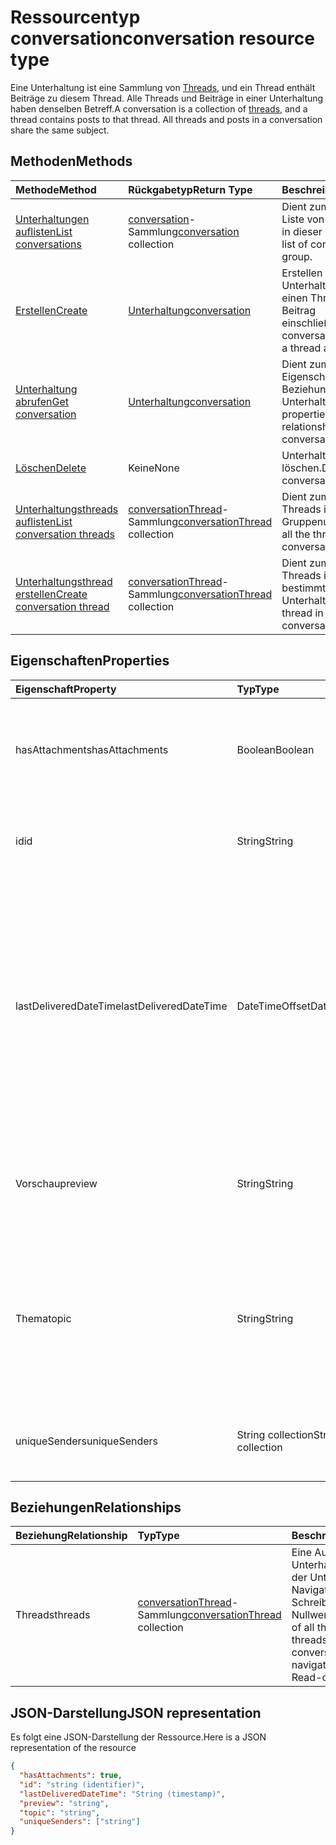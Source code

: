 # <a name="conversation-resource-type"></a><span data-ttu-id="5e1df-101">Ressourcentyp conversation</span><span class="sxs-lookup"><span data-stu-id="5e1df-101">conversation resource type</span></span>

<span data-ttu-id="5e1df-p101">Eine Unterhaltung ist eine Sammlung von [Threads](conversationthread.md), und ein Thread enthält Beiträge zu diesem Thread. Alle Threads und Beiträge in einer Unterhaltung haben denselben Betreff.</span><span class="sxs-lookup"><span data-stu-id="5e1df-p101">A conversation is a collection of [threads](conversationthread.md), and a thread contains posts to that thread. All threads and posts in a conversation share the same subject.</span></span>

## <a name="methods"></a><span data-ttu-id="5e1df-104">Methoden</span><span class="sxs-lookup"><span data-stu-id="5e1df-104">Methods</span></span>

| <span data-ttu-id="5e1df-105">Methode</span><span class="sxs-lookup"><span data-stu-id="5e1df-105">Method</span></span>       | <span data-ttu-id="5e1df-106">Rückgabetyp</span><span class="sxs-lookup"><span data-stu-id="5e1df-106">Return Type</span></span>  |<span data-ttu-id="5e1df-107">Beschreibung</span><span class="sxs-lookup"><span data-stu-id="5e1df-107">Description</span></span>|
|:---------------|:--------|:----------|
|[<span data-ttu-id="5e1df-108">Unterhaltungen auflisten</span><span class="sxs-lookup"><span data-stu-id="5e1df-108">List conversations</span></span>](../api/group_list_conversations.md) | <span data-ttu-id="5e1df-109">[conversation](conversation.md)-Sammlung</span><span class="sxs-lookup"><span data-stu-id="5e1df-109">[conversation](conversation.md) collection</span></span> |<span data-ttu-id="5e1df-110">Dient zum Abrufen der Liste von Unterhaltungen in dieser Gruppe.</span><span class="sxs-lookup"><span data-stu-id="5e1df-110">Get the list of conversations in this group.</span></span>|
|[<span data-ttu-id="5e1df-111">Erstellen</span><span class="sxs-lookup"><span data-stu-id="5e1df-111">Create</span></span>](../api/group_post_conversations.md) |[<span data-ttu-id="5e1df-112">Unterhaltung</span><span class="sxs-lookup"><span data-stu-id="5e1df-112">conversation</span></span>](conversation.md)| <span data-ttu-id="5e1df-113">Erstellen Sie eine neue Unterhaltung, indem Sie einen Thread und einen Beitrag einschließen.</span><span class="sxs-lookup"><span data-stu-id="5e1df-113">Create a new conversation by including a thread and a post.</span></span>|
|[<span data-ttu-id="5e1df-114">Unterhaltung abrufen</span><span class="sxs-lookup"><span data-stu-id="5e1df-114">Get conversation</span></span>](../api/conversation_get.md) | [<span data-ttu-id="5e1df-115">Unterhaltung</span><span class="sxs-lookup"><span data-stu-id="5e1df-115">conversation</span></span>](conversation.md) |<span data-ttu-id="5e1df-116">Dient zum Lesen der Eigenschaften und der Beziehungen des Unterhaltungsobjekts.</span><span class="sxs-lookup"><span data-stu-id="5e1df-116">Read properties and relationships of conversation object.</span></span>|
|[<span data-ttu-id="5e1df-117">Löschen</span><span class="sxs-lookup"><span data-stu-id="5e1df-117">Delete</span></span>](../api/conversation_delete.md) | <span data-ttu-id="5e1df-118">Keine</span><span class="sxs-lookup"><span data-stu-id="5e1df-118">None</span></span> |<span data-ttu-id="5e1df-119">Unterhaltungsobjekt löschen.</span><span class="sxs-lookup"><span data-stu-id="5e1df-119">Delete conversation object.</span></span> |
|[<span data-ttu-id="5e1df-120">Unterhaltungsthreads auflisten</span><span class="sxs-lookup"><span data-stu-id="5e1df-120">List conversation threads</span></span>](../api/conversation_list_threads.md) |<span data-ttu-id="5e1df-121">[conversationThread](conversationthread.md)-Sammlung</span><span class="sxs-lookup"><span data-stu-id="5e1df-121">[conversationThread](conversationthread.md) collection</span></span>| <span data-ttu-id="5e1df-122">Dient zum Abrufen aller Threads in einer Gruppenunterhaltung.</span><span class="sxs-lookup"><span data-stu-id="5e1df-122">Get all the threads in a group conversation.</span></span>|
|[<span data-ttu-id="5e1df-123">Unterhaltungsthread erstellen</span><span class="sxs-lookup"><span data-stu-id="5e1df-123">Create conversation thread</span></span>](../api/conversation_post_threads.md) |<span data-ttu-id="5e1df-124">[conversationThread](conversationthread.md)-Sammlung</span><span class="sxs-lookup"><span data-stu-id="5e1df-124">[conversationThread](conversationthread.md) collection</span></span>| <span data-ttu-id="5e1df-125">Dient zum Erstellen eines Threads in einer bestimmten Unterhaltung.</span><span class="sxs-lookup"><span data-stu-id="5e1df-125">Create a thread in the specified conversation.</span></span>|

## <a name="properties"></a><span data-ttu-id="5e1df-126">Eigenschaften</span><span class="sxs-lookup"><span data-stu-id="5e1df-126">Properties</span></span>
| <span data-ttu-id="5e1df-127">Eigenschaft</span><span class="sxs-lookup"><span data-stu-id="5e1df-127">Property</span></span>     | <span data-ttu-id="5e1df-128">Typ</span><span class="sxs-lookup"><span data-stu-id="5e1df-128">Type</span></span>   |<span data-ttu-id="5e1df-129">Beschreibung</span><span class="sxs-lookup"><span data-stu-id="5e1df-129">Description</span></span>|
|:---------------|:--------|:----------|
|<span data-ttu-id="5e1df-130">hasAttachments</span><span class="sxs-lookup"><span data-stu-id="5e1df-130">hasAttachments</span></span>|<span data-ttu-id="5e1df-131">Boolean</span><span class="sxs-lookup"><span data-stu-id="5e1df-131">Boolean</span></span>|<span data-ttu-id="5e1df-132">Gibt an, ob einer der Beiträge innerhalb dieser Unterhaltung über mindestens eine Anlage verfügt.</span><span class="sxs-lookup"><span data-stu-id="5e1df-132">Indicates whether any of the posts within this Conversation has at least one attachment.</span></span>|
|<span data-ttu-id="5e1df-133">id</span><span class="sxs-lookup"><span data-stu-id="5e1df-133">id</span></span>|<span data-ttu-id="5e1df-134">String</span><span class="sxs-lookup"><span data-stu-id="5e1df-134">String</span></span>|<span data-ttu-id="5e1df-p102">Die eindeutigen Bezeichner der Unterhaltungen. Schreibgeschützt.</span><span class="sxs-lookup"><span data-stu-id="5e1df-p102">The conversations's unique identifier. Read-only.</span></span>|
|<span data-ttu-id="5e1df-137">lastDeliveredDateTime</span><span class="sxs-lookup"><span data-stu-id="5e1df-137">lastDeliveredDateTime</span></span>|<span data-ttu-id="5e1df-138">DateTimeOffset</span><span class="sxs-lookup"><span data-stu-id="5e1df-138">DateTimeOffset</span></span>|<span data-ttu-id="5e1df-p103">Der Timestamp-Typ stellt die Datums- und Uhrzeitinformationen mithilfe des ISO 8601-Formats dar und wird immer in UTC-Zeit angegeben. Mitternacht UTC-Zeit am 1. Januar 2014 würde z. B. wie folgt aussehen: `'2014-01-01T00:00:00Z'`</span><span class="sxs-lookup"><span data-stu-id="5e1df-p103">The Timestamp type represents date and time information using ISO 8601 format and is always in UTC time. For example, midnight UTC on Jan 1, 2014 would look like this: `'2014-01-01T00:00:00Z'`</span></span>|
|<span data-ttu-id="5e1df-141">Vorschau</span><span class="sxs-lookup"><span data-stu-id="5e1df-141">preview</span></span>|<span data-ttu-id="5e1df-142">String</span><span class="sxs-lookup"><span data-stu-id="5e1df-142">String</span></span>|<span data-ttu-id="5e1df-143">Eine kurze Zusammenfassung aus dem Text des neuesten Beitrags in dieser Unterhaltung.</span><span class="sxs-lookup"><span data-stu-id="5e1df-143">A short summary from the body of the latest post in this converstaion.</span></span>|
|<span data-ttu-id="5e1df-144">Thema</span><span class="sxs-lookup"><span data-stu-id="5e1df-144">topic</span></span>|<span data-ttu-id="5e1df-145">String</span><span class="sxs-lookup"><span data-stu-id="5e1df-145">String</span></span>|<span data-ttu-id="5e1df-p104">Das Thema der Unterhaltung. Diese Eigenschaft kann festgelegt werden, wenn die Unterhaltung erstellt wird, sie kann jedoch nicht aktualisiert werden.</span><span class="sxs-lookup"><span data-stu-id="5e1df-p104">The topic of the conversation. This property can be set when the conversation is created, but it cannot be updated.</span></span>|
|<span data-ttu-id="5e1df-148">uniqueSenders</span><span class="sxs-lookup"><span data-stu-id="5e1df-148">uniqueSenders</span></span>|<span data-ttu-id="5e1df-149">String collection</span><span class="sxs-lookup"><span data-stu-id="5e1df-149">String collection</span></span>|<span data-ttu-id="5e1df-150">Alle Benutzer, die eine Nachricht an diese Unterhaltung gesendet haben.</span><span class="sxs-lookup"><span data-stu-id="5e1df-150">All the users that sent a message to this Conversation.</span></span>|

## <a name="relationships"></a><span data-ttu-id="5e1df-151">Beziehungen</span><span class="sxs-lookup"><span data-stu-id="5e1df-151">Relationships</span></span>
| <span data-ttu-id="5e1df-152">Beziehung</span><span class="sxs-lookup"><span data-stu-id="5e1df-152">Relationship</span></span> | <span data-ttu-id="5e1df-153">Typ</span><span class="sxs-lookup"><span data-stu-id="5e1df-153">Type</span></span>   |<span data-ttu-id="5e1df-154">Beschreibung</span><span class="sxs-lookup"><span data-stu-id="5e1df-154">Description</span></span>|
|:---------------|:--------|:----------|
|<span data-ttu-id="5e1df-155">Threads</span><span class="sxs-lookup"><span data-stu-id="5e1df-155">threads</span></span>|<span data-ttu-id="5e1df-156">[conversationThread](conversationthread.md)-Sammlung</span><span class="sxs-lookup"><span data-stu-id="5e1df-156">[conversationThread](conversationthread.md) collection</span></span>|<span data-ttu-id="5e1df-p105">Eine Auflistung aller Unterhaltungsthreads in der Unterhaltung. Eine Navigationseigenschaft. Schreibgeschützt. Lässt Nullwerte zu.</span><span class="sxs-lookup"><span data-stu-id="5e1df-p105">A collection of all the conversation threads in the conversation. A navigation property. Read-only. Nullable.</span></span>|

## <a name="json-representation"></a><span data-ttu-id="5e1df-161">JSON-Darstellung</span><span class="sxs-lookup"><span data-stu-id="5e1df-161">JSON representation</span></span>

<span data-ttu-id="5e1df-162">Es folgt eine JSON-Darstellung der Ressource.</span><span class="sxs-lookup"><span data-stu-id="5e1df-162">Here is a JSON representation of the resource</span></span>

<!-- {
  "blockType": "resource",
  "optionalProperties": [
    "threads"
  ],
  "keyProperty": "id",
  "@odata.type": "microsoft.graph.conversation"
}-->

```json
{
  "hasAttachments": true,
  "id": "string (identifier)",
  "lastDeliveredDateTime": "String (timestamp)",
  "preview": "string",
  "topic": "string",
  "uniqueSenders": ["string"]
}

```


<!-- uuid: 8fcb5dbc-d5aa-4681-8e31-b001d5168d79
2015-10-25 14:57:30 UTC -->
<!-- {
  "type": "#page.annotation",
  "description": "conversation resource",
  "keywords": "",
  "section": "documentation",
  "tocPath": ""
}-->
